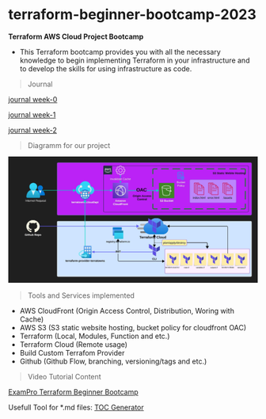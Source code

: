 # terraform-beginner-bootcamp-2023

**Terraform AWS Cloud Project Bootcamp**

* This Terraform bootcamp provides you with all the necessary knowledge to begin implementing Terraform in your infrastructure and to develop the skills for using infrastructure as code.

> Journal

[journal week-0](journal/week0.md)

[journal week-1](journal/week1.md)

[journal week-2](journal/week2.md)

> Diagramm for our project

![Terraform project](journal/assets/tf_diagram.jpeg)

> Tools and Services implemented

- AWS CloudFront (Origin Access Control, Distribution, Woring with Cache)
- AWS S3 (S3 static website hosting, bucket policy for cloudfront OAC)
- Terraform (Local, Modules, Function and etc.)
- Terraform Cloud (Remote usage)
- Build Custom Terrafom Provider
- Github (Github Flow, branching, versioning/tags and etc.)

> Video Tutorial Content

[ExamPro Terraform Beginner Bootcamp](https://www.youtube.com/watch?v=eiox8xFsCpE&list=PLBfufR7vyJJ4q5YCPl4o2XAzGRZUjuD-A&ab_channel=ExamPro)

Usefull Tool for *.md files: [TOC Generator](https://ecotrust-canada.github.io/markdown-toc/)
